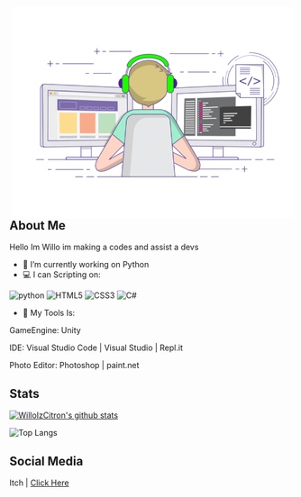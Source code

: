 <img align="right" alt="GIF" src="https://raw.githubusercontent.com/devSouvik/devSouvik/master/gif3.gif" width="500"/>

## About Me
Hello Im Willo 
im making a codes and assist a devs

- 🔭 I’m currently working on Python
- 💻 I can Scripting on: 

![python](https://img.shields.io/badge/-python-grey?style=for-the-badge&logo=python&logoColor=white&labelColor=8E2DE2)
![HTML5](https://img.shields.io/badge/html%205-grey?style=for-the-badge&logo=html5&logoColor=white&labelColor=8E2DE2)
![CSS3](https://img.shields.io/badge/css%203-grey?style=for-the-badge&logo=css3&logoColor=white&labelColor=8E2DE2)
![C#](https://img.shields.io/badge/c%23-grey?style=for-the-badge&logo=cs&logoColor=white&labelColor=8E2DE2)

- 🔧 My Tools Is:

GameEngine: Unity

IDE: Visual Studio Code  | Visual Studio | Repl.it

Photo Editor: Photoshop | paint.net

## Stats

[![WilloIzCitron's github stats](https://github-readme-stats.vercel.app/api?username=WilloIzCitron&show_icons=true&theme=radical)](https://github.com/anuraghazra/github-readme-stats)

![Top Langs](https://github-readme-stats.vercel.app/api/top-langs/?username=WilloIzCitron&layout=compact&theme=radical)

## Social Media

Itch | [Click Here](https://willodev.itch.io/)
